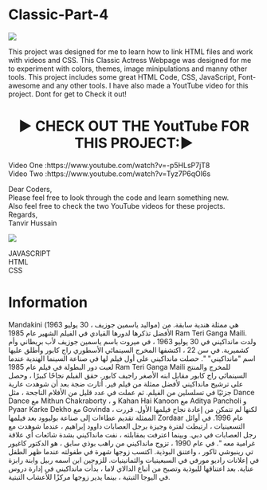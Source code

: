 # Classic-Part-4

<img align="center" src="https://english.cdn.zeenews.com/sites/default/files/2021/06/26/946887-mandakini.jpg" />

This project was designed for me to learn how to link HTML files and work with videos and CSS. This Classic Actress Webpage was designed for me to experiment with colors, themes, image minipulations and manny other tools. This project includes some great HTML Code, CSS,  JavaScript, Font-awesome and any other tools. I have also made a YoutTube video for this project. Dont for get to Check it out!

<h1 align="center">▶️ CHECK OUT THE YoutTube FOR THIS PROJECT:▶️ </h1>
Video One :https://www.youtube.com/watch?v=-p5HLsP7jT8 <br>
Video Two :https://www.youtube.com/watch?v=Tyz7P6qOl6s <br>

Dear Coders, <br>
Please feel free to look through the code and learn something new. <br> 
Also feel free to check the two YouTube videos for these projects. <br>
Regards, <br>
Tanvir Hussain <br>

<img align="center" src="https://cdn.vox-cdn.com/thumbor/8soG0Y1WzzIEqGcW3N--4-5naB4=/0x0:1680x1050/1680x949/filters:focal(840x525:841x526):no_upscale()/cdn0.vox-cdn.com/uploads/chorus_asset/file/9130449/YTLogo_old_new_animation.gif" />

JAVASCRIPT <br>
HTML <br>
CSS <br>

# Information

Mandakini (مواليد ياسمين جوزيف ، 30 يوليو 1963) هي ممثلة هندية سابقة. من الأفضل تذكرها لدورها القيادي في الفيلم الشهير عام 1985 Ram Teri Ganga Maili.
ولدت مانداكيني في 30 يوليو 1963 ، في ميروت باسم ياسمين جوزيف لأب بريطاني وأم كشميرية. في سن 22 ، اكتشفها المخرج السينمائي الأسطوري راج كابور وأطلق عليها اسم "مانداكيني" ".
حصلت مانداكيني على أول فيلم لها في صناعة السينما الهندية عندما لعبت دور البطولة في فيلم عام 1985 Ram Teri Ganga Maili للمخرج والمنتج السينمائي راج كابور مقابل ابنه الأصغر راجيف كابور.  حقق الفيلم نجاحًا كبيرًا ، وحصل على ترشيح مانداكيني لأفضل ممثلة من فيلم فير.  أثارت ضجة بعد أن شوهدت عارية جزئيًا في تسلسلين من الفيلم. ثم عملت في عدد قليل من الأفلام الناجحة ، مثل Dance Dance مع Mithun Chakraborty ، و Kahan Hai Kanoon مع Aditya Pancholi و Pyaar Karke Dekho مع Govinda ، لكنها لم تتمكن من إعادة نجاح فيلمها الأول. قررت الممثلة تقديم عطاءات إلى صناعة بوليوود بعد فيلمها Zordaar عام 1996.
في أوائل التسعينيات ، ارتبطت لفترة وجيزة برجل العصابات داوود إبراهيم ، عندما شوهدت مع رجل العصابات في دبي.  وبينما اعترفت بمقابلته ، نفت مانداكيني بشدة شائعات أي علاقة غرامية معه ".
في عام 1990 ، تزوج مانداكيني من راهب بوذي سابق ، هو الدكتور كاغيور تي رينبوشي ثاكور ، واعتنق البوذية. اكتسب زوجها شهرة في طفولته عندما ظهر الطفل في إعلانات راديو مورفي في السبعينيات والثمانينيات. للزوجين ابن اسمه ربيل وابنة رابزة عناية. بعد اعتناقها للبوذية وتصبح من أتباع الدالاي لاما ، بدأت مانداكيني في إدارة دروس في اليوجا التبتية ، بينما يدير زوجها مركزًا للأعشاب التبتية.
